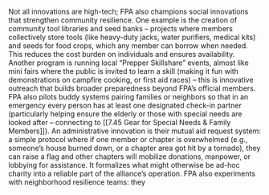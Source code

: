 Not all innovations are high-tech; FPA also champions social innovations that strengthen community resilience. One example is the creation of community tool libraries and seed banks – projects where members collectively store tools (like heavy-duty jacks, water purifiers, medical kits) and seeds for food crops, which any member can borrow when needed. This reduces the cost burden on individuals and ensures availability. Another program is running local “Prepper Skillshare” events, almost like mini fairs where the public is invited to learn a skill (making it fun with demonstrations on campfire cooking, or first aid races) – this is innovative outreach that builds broader preparedness beyond FPA’s official members. FPA also pilots buddy systems pairing families or neighbors so that in an emergency every person has at least one designated check-in partner (particularly helping ensure the elderly or those with special needs are looked after – connecting to [[7.45 Gear for Special Needs & Family Members]]). An administrative innovation is their mutual aid request system: a simple protocol where if one member or chapter is overwhelmed (e.g., someone’s house burned down, or a chapter area got hit by a tornado), they can raise a flag and other chapters will mobilize donations, manpower, or lobbying for assistance. It formalizes what might otherwise be ad-hoc charity into a reliable part of the alliance’s operation. FPA also experiments with neighborhood resilience teams: they